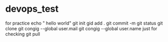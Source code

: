 # devops_test
for practice
echo " hello world"
git init
gid add .
git commit -m 
git status
git clone
git congig --global user.mail
git congig --global user.name
just for checking git pull
